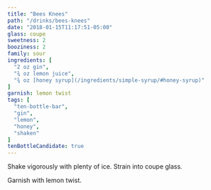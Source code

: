 ```yaml
---
title: "Bees Knees"
path: "/drinks/bees-knees"
date: "2018-01-15T11:17:51-05:00"
glass: coupe
sweetness: 2
booziness: 2
family: sour
ingredients: [
  "2 oz gin",
  "¾ oz lemon juice",
  "¾ oz [honey syrup](/ingredients/simple-syrup/#honey-syrup)"
]
garnish: lemon twist
tags: [
  "ten-bottle-bar",
  "gin",
  "lemon",
  "honey",
  "shaken"
]
tenBottleCandidate: true
---
```

Shake vigorously with plenty of ice. Strain into coupe glass.

Garnish with lemon twist.
